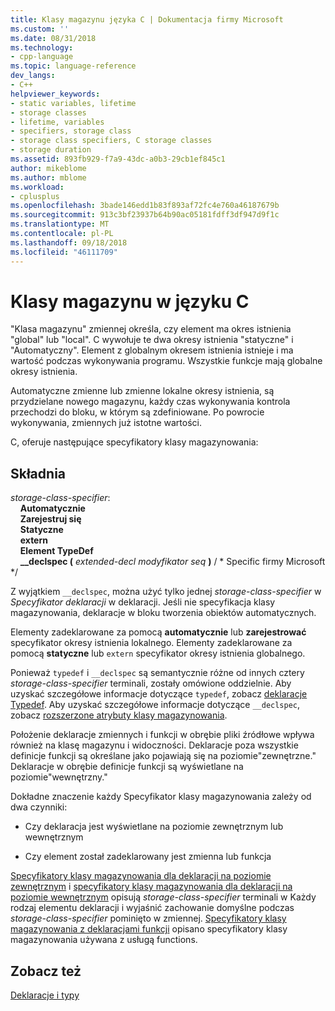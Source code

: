 ```yaml
---
title: Klasy magazynu języka C | Dokumentacja firmy Microsoft
ms.custom: ''
ms.date: 08/31/2018
ms.technology:
- cpp-language
ms.topic: language-reference
dev_langs:
- C++
helpviewer_keywords:
- static variables, lifetime
- storage classes
- lifetime, variables
- specifiers, storage class
- storage class specifiers, C storage classes
- storage duration
ms.assetid: 893fb929-f7a9-43dc-a0b3-29cb1ef845c1
author: mikeblome
ms.author: mblome
ms.workload:
- cplusplus
ms.openlocfilehash: 3bade146edd1b83f893af72fc4e760a46187679b
ms.sourcegitcommit: 913c3bf23937b64b90ac05181fdff3df947d9f1c
ms.translationtype: MT
ms.contentlocale: pl-PL
ms.lasthandoff: 09/18/2018
ms.locfileid: "46111709"
---
```

# <a name="c-storage-classes"></a>Klasy magazynu w języku C

"Klasa magazynu" zmiennej określa, czy element ma okres istnienia "global" lub "local". C wywołuje te dwa okresy istnienia "statyczne" i "Automatyczny". Element z globalnym okresem istnienia istnieje i ma wartość podczas wykonywania programu. Wszystkie funkcje mają globalne okresy istnienia.

Automatyczne zmienne lub zmienne lokalne okresy istnienia, są przydzielane nowego magazynu, każdy czas wykonywania kontrola przechodzi do bloku, w którym są zdefiniowane. Po powrocie wykonywania, zmiennych już istotne wartości.

C, oferuje następujące specyfikatory klasy magazynowania:

## <a name="syntax"></a>Składnia

*storage-class-specifier*:<br/>
&nbsp;&nbsp;&nbsp;&nbsp;**Automatycznie**<br/>
&nbsp;&nbsp;&nbsp;&nbsp;**Zarejestruj się**<br/>
&nbsp;&nbsp;&nbsp;&nbsp;**Statyczne**<br/>
&nbsp;&nbsp;&nbsp;&nbsp;**extern**<br/>
&nbsp;&nbsp;&nbsp;&nbsp;**Element TypeDef**<br/>
&nbsp;&nbsp;&nbsp;&nbsp;**__declspec (** *extended-decl modyfikator seq* **)**  / \* Specific firmy Microsoft \*/

Z wyjątkiem `__declspec`, można użyć tylko jednej *storage-class-specifier* w *Specyfikator deklaracji* w deklaracji. Jeśli nie specyfikacja klasy magazynowania, deklaracje w bloku tworzenia obiektów automatycznych.

Elementy zadeklarowane za pomocą **automatycznie** lub **zarejestrować** specyfikator okresy istnienia lokalnego. Elementy zadeklarowane za pomocą **statyczne** lub `extern` specyfikator okresy istnienia globalnego.

Ponieważ `typedef` i `__declspec` są semantycznie różne od innych cztery *storage-class-specifier* terminali, zostały omówione oddzielnie. Aby uzyskać szczegółowe informacje dotyczące `typedef`, zobacz [deklaracje Typedef](../c-language/typedef-declarations.md). Aby uzyskać szczegółowe informacje dotyczące `__declspec`, zobacz [rozszerzone atrybuty klasy magazynowania](../c-language/c-extended-storage-class-attributes.md).

Położenie deklaracje zmiennych i funkcji w obrębie pliki źródłowe wpływa również na klasę magazynu i widoczności. Deklaracje poza wszystkie definicje funkcji są określane jako pojawiają się na poziomie"zewnętrzne." Deklaracje w obrębie definicje funkcji są wyświetlane na poziomie"wewnętrzny."

Dokładne znaczenie każdy Specyfikator klasy magazynowania zależy od dwa czynniki:

- Czy deklaracja jest wyświetlane na poziomie zewnętrznym lub wewnętrznym

- Czy element został zadeklarowany jest zmienna lub funkcja

[Specyfikatory klasy magazynowania dla deklaracji na poziomie zewnętrznym](../c-language/storage-class-specifiers-for-external-level-declarations.md) i [specyfikatory klasy magazynowania dla deklaracji na poziomie wewnętrznym](../c-language/storage-class-specifiers-for-internal-level-declarations.md) opisują *storage-class-specifier* terminali w Każdy rodzaj elementu deklaracji i wyjaśnić zachowanie domyślne podczas *storage-class-specifier* pominięto w zmiennej. [Specyfikatory klasy magazynowania z deklaracjami funkcji](../c-language/storage-class-specifiers-with-function-declarations.md) opisano specyfikatory klasy magazynowania używana z usługą functions.

## <a name="see-also"></a>Zobacz też

[Deklaracje i typy](../c-language/declarations-and-types.md)
